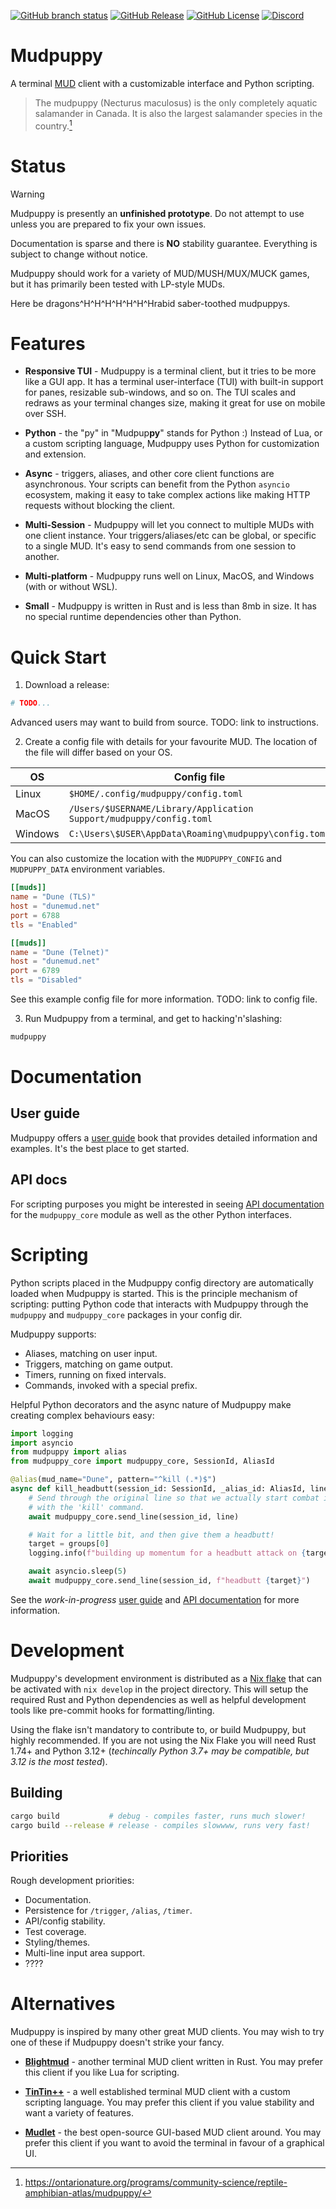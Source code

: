[![GitHub branch status](https://img.shields.io/github/actions/workflow/status/mudpuppy-rs/mudpuppy/rust.yml?style=for-the-badge)](https://github.com/mudpuppy-rs/mudpuppy/actions/workflows/rust.yml)
[![GitHub Release](https://img.shields.io/github/v/release/mudpuppy-rs/mudpuppy?include_prereleases&style=for-the-badge)](https://github.com/mudpuppy-rs/mudpuppy/releases)
[![GitHub License](https://img.shields.io/github/license/mudpuppy-rs/mudpuppy?style=for-the-badge&label=License)](https://github.com/mudpuppy-rs/mudpuppy?tab=MIT-1-ov-file#readme)
[![Discord](https://img.shields.io/discord/1292557013276168203?style=for-the-badge&label=Discord)](https://discord.gg/bRadchaGFq)

# Mudpuppy

A terminal [MUD] client with a customizable interface and Python scripting.

> The mudpuppy (Necturus maculosus) is the only completely aquatic salamander in
> Canada. It is also the largest salamander species in the country.[^1]

[^1]: https://ontarionature.org/programs/community-science/reptile-amphibian-atlas/mudpuppy/

[MUD]: https://en.wikipedia.org/wiki/Multi-user_dungeon

# Status

> [!WARNING]
> Mudpuppy is presently an **unfinished prototype**. Do not attempt to use unless
> you are prepared to fix your own issues.
>
> Documentation is sparse and there is **NO** stability guarantee. Everything is
> subject to change without notice.
>
> Mudpuppy should work for a variety of MUD/MUSH/MUX/MUCK games, but it has
> primarily been tested with LP-style MUDs.
>
> Here be dragons^H^H^H^H^H^H^Hrabid saber-toothed mudpuppys.

# Features

* **Responsive TUI** - Mudpuppy is a terminal client, but it tries to be more
  like a GUI app. It has a terminal user-interface (TUI) with built-in support
  for panes, resizable sub-windows, and so on. The TUI scales and redraws
  as your terminal changes size, making it great for use on mobile over SSH.

* **Python** - the "py" in "Mudpup**py**" stands for Python :) Instead of Lua,
  or a custom scripting language, Mudpuppy uses Python for customization and
  extension.

* **Async** - triggers, aliases, and other core client functions are
  asynchronous. Your scripts can benefit from the Python `asyncio` ecosystem,
  making it easy to take complex actions like making HTTP requests without
  blocking the client.

* **Multi-Session** - Mudpuppy will let you connect to multiple MUDs with one
  client instance. Your triggers/aliases/etc can be global, or specific to
  a single MUD. It's easy to send commands from one session to another.

* **Multi-platform** - Mudpuppy runs well on Linux, MacOS, and Windows (with or
  without WSL).

* **Small** - Mudpuppy is written in Rust and is less than 8mb in size. It has
  no special runtime dependencies other than Python.

# Quick Start

1. Download a release:

```bash
# TODO...
```

Advanced users may want to build from source. TODO: link to instructions.

2. Create a config file with details for your favourite MUD. The location of the
   file will differ based on your OS.

| OS      | Config file                                                      |
|---------|------------------------------------------------------------------|
| Linux   | `$HOME/.config/mudpuppy/config.toml`                             |
| MacOS   | `/Users/$USERNAME/Library/Application Support/mudpuppy/config.toml` |
| Windows | `C:\Users\$USER\AppData\Roaming\mudpuppy\config.toml`            |

You can also customize the location with the `MUDPUPPY_CONFIG` and
`MUDPUPPY_DATA` environment variables.

```toml
[[muds]]
name = "Dune (TLS)"
host = "dunemud.net"
port = 6788
tls = "Enabled"

[[muds]]
name = "Dune (Telnet)"
host = "dunemud.net"
port = 6789
tls = "Disabled"
```

See this example config file for more information. TODO: link to config file.

3. Run Mudpuppy from a terminal, and get to hacking'n'slashing:

```bash
mudpuppy
```

# Documentation

## User guide

Mudpuppy offers a [user guide] book that provides detailed information and
examples. It's the best place to get started.

[user guide]: https://mudpuppy-rs.github.io/mudpuppy/user-guide/

## API docs

For scripting purposes you might be interested in seeing [API documentation]
for the `mudpuppy_core` module as well as the other Python interfaces.

[API documentation]: https://mudpuppy-rs.github.io/mudpuppy/api-docs/

# Scripting

Python scripts placed in the Mudpuppy config directory are automatically loaded
when Mudpuppy is started. This is the principle mechanism of scripting: putting
Python code that interacts with Mudpuppy through the `mudpuppy` and
`mudpuppy_core` packages in your config dir.

Mudpuppy supports:

* Aliases, matching on user input.
* Triggers, matching on game output.
* Timers, running on fixed intervals.
* Commands, invoked with a special prefix.

Helpful Python decorators and the async nature of Mudpuppy make creating complex
behaviours easy:

```python
import logging
import asyncio
from mudpuppy import alias
from mudpuppy_core import mudpuppy_core, SessionId, AliasId

@alias(mud_name="Dune", pattern="^kill (.*)$")
async def kill_headbutt(session_id: SessionId, _alias_id: AliasId, line: str, groups):
    # Send through the original line so that we actually start combat in-game
    # with the 'kill' command.
    await mudpuppy_core.send_line(session_id, line)

    # Wait for a little bit, and then give them a headbutt!
    target = groups[0]
    logging.info(f"building up momentum for a headbutt attack on {target}")

    await asyncio.sleep(5)
    await mudpuppy_core.send_line(session_id, f"headbutt {target}")
```

See the _work-in-progress_ [user guide] and [API documentation] for more
information.

# Development

Mudpuppy's development environment is distributed as a [Nix flake] that can be
activated with `nix develop` in the project directory. This will setup the
required Rust and Python dependencies as well as helpful development tools like
pre-commit hooks for formatting/linting.

Using the flake isn't mandatory to contribute to, or build Mudpuppy, but highly
recommended. If you are not using the Nix Flake you will need Rust 1.74+ and
Python 3.12+ (_techincally Python 3.7+ may be compatible, but 3.12 is the most
tested_).

[Nix flake]: https://zero-to-nix.com/concepts/flakes

## Building

```bash
cargo build           # debug - compiles faster, runs much slower!
cargo build --release # release - compiles slowwww, runs very fast!
```

## Priorities

Rough development priorities:

* Documentation.
* Persistence for `/trigger`, `/alias`, `/timer`.
* API/config stability.
* Test coverage.
* Styling/themes.
* Multi-line input area support.
* ????

# Alternatives

Mudpuppy is inspired by many other great MUD clients. You may wish to try one of
these if Mudpuppy doesn't strike your fancy.

* **[Blightmud]** - another terminal MUD client written in Rust. You may prefer
  this client if you like Lua for scripting.

* **[TinTin++]** - a well established terminal MUD client with a custom
  scripting language. You may prefer this client if you value stability and
  want a variety of features.

* **[Mudlet]** - the best open-source GUI-based MUD client around. You may
  prefer this client if you want to avoid the terminal in favour of a graphical
  UI.

[Blightmud]: https://github.com/blightmud/blightmud
[TinTin++]: https://tintin.mudhalla.net/
[Mudlet]: https://www.mudlet.org/
